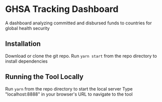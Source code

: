 # GHSA Tracking Dashboard
A dashboard analyzing committed and disbursed funds to countries for global health security

## Installation
Download or clone the git repo.
Run `yarn start` from the repo directory to install dependencies

## Running the Tool Locally
Run `yarn` from the repo directory to start the local server
Type "localhost:8888" in your browser's URL to navigate to the tool